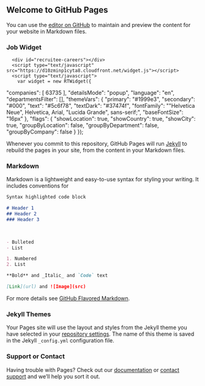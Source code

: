 ## Welcome to GitHub Pages

You can use the [editor on GitHub](https://github.com/TeoChiriac/Notion-Recruitee-Widget/edit/gh-pages/index.md) to maintain and preview the content for your website in Markdown files.

### Job Widget 


      <div id="recruitee-careers"></div>
      <script type="text/javascript" src="https://d10zminp1cyta8.cloudfront.net/widget.js"></script>
      <script type="text/javascript">
        var widget = new RTWidget({ 
 "companies": [
   63735
 ],
 "detailsMode": "popup",
 "language": "en",
 "departmentsFilter": [],
 "themeVars": {
   "primary": "#1999e3",
   "secondary": "#000",
   "text": "#5c6f78",
   "textDark": "#37474f",
   "fontFamily": "\"Helvetica Neue\", Helvetica, Arial, \"Lucida Grande\", sans-serif;",
   "baseFontSize": "16px"
 },
 "flags": {
   "showLocation": true,
   "showCountry": true,
   "showCity": true,
   "groupByLocation": false,
   "groupByDepartment": false,
   "groupByCompany": false
 }
 });
      </script>
      




Whenever you commit to this repository, GitHub Pages will run [Jekyll](https://jekyllrb.com/) to rebuild the pages in your site, from the content in your Markdown files.

### Markdown

Markdown is a lightweight and easy-to-use syntax for styling your writing. It includes conventions for

```markdown
Syntax highlighted code block

# Header 1
## Header 2
### Header 3
      
      

- Bulleted
- List

1. Numbered
2. List

**Bold** and _Italic_ and `Code` text

[Link](url) and ![Image](src)
```

For more details see [GitHub Flavored Markdown](https://guides.github.com/features/mastering-markdown/).

### Jekyll Themes

Your Pages site will use the layout and styles from the Jekyll theme you have selected in your [repository settings](https://github.com/TeoChiriac/Notion-Recruitee-Widget/settings/pages). The name of this theme is saved in the Jekyll `_config.yml` configuration file.

### Support or Contact

Having trouble with Pages? Check out our [documentation](https://docs.github.com/categories/github-pages-basics/) or [contact support](https://support.github.com/contact) and we’ll help you sort it out.
